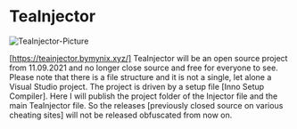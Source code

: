# TeaInjector
![TeaInjector-Picture](https://user-images.githubusercontent.com/81905688/132954085-ea0f655b-bfa4-472e-be2f-706330e3bf0a.png)

[https://teainjector.bymynix.xyz/] 
TeaInjector will be an open source project from 11.09.2021 and no longer close source and free for everyone to see. 
Please note that there is a file structure and it is not a single, let alone a Visual Studio project. The project is driven by a setup file [Inno Setup Compiler].
Here I will publish the project folder of the Injector file and the main TeaInjector file. 
So the releases [previously closed source on various cheating sites] will not be released obfuscated from now on.
